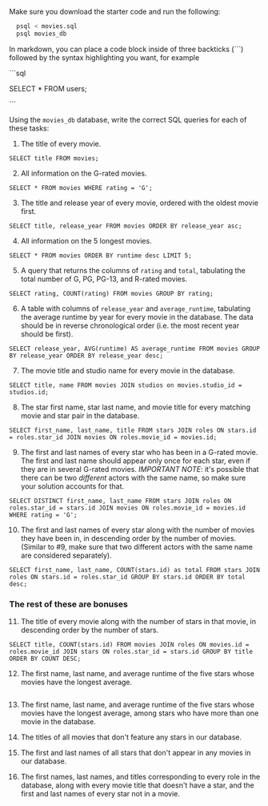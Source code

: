 Make sure you download the starter code and run the following:

```sh
  psql < movies.sql
  psql movies_db
```

In markdown, you can place a code block inside of three backticks (```) followed by the syntax highlighting you want, for example

\```sql

SELECT \* FROM users;

\```

Using the `movies_db` database, write the correct SQL queries for each of these tasks:

1.  The title of every movie.

```
SELECT title FROM movies;
```

2.  All information on the G-rated movies.

```
SELECT * FROM movies WHERE rating = 'G';
```

3.  The title and release year of every movie, ordered with the
    oldest movie first.

```
SELECT title, release_year FROM movies ORDER BY release_year asc;
```
    
4.  All information on the 5 longest movies.

```
SELECT * FROM movies ORDER BY runtime desc LIMIT 5;
```

5.  A query that returns the columns of `rating` and `total`, tabulating the
    total number of G, PG, PG-13, and R-rated movies.

```
SELECT rating, COUNT(rating) FROM movies GROUP BY rating;
```

6.  A table with columns of `release_year` and `average_runtime`,
    tabulating the average runtime by year for every movie in the database. The data should be in reverse chronological order (i.e. the most recent year should be first).

```
SELECT release_year, AVG(runtime) AS average_runtime FROM movies GROUP BY release_year ORDER BY release_year desc;
```

7.  The movie title and studio name for every movie in the
    database.

```
SELECT title, name FROM movies JOIN studios on movies.studio_id = studios.id;
```

8.  The star first name, star last name, and movie title for every
    matching movie and star pair in the database.

```
SELECT first_name, last_name, title FROM stars JOIN roles ON stars.id = roles.star_id JOIN movies ON roles.movie_id = movies.id;
```


9.  The first and last names of every star who has been in a G-rated movie. The first and last name should appear only once for each star, even if they are in several G-rated movies. *IMPORTANT NOTE*: it's possible that there can be two *different* actors with the same name, so make sure your solution accounts for that.

```
SELECT DISTINCT first_name, last_name FROM stars JOIN roles ON roles.star_id = stars.id JOIN movies ON roles.movie_id = movies.id WHERE rating = 'G';
```

10. The first and last names of every star along with the number
    of movies they have been in, in descending order by the number of movies. (Similar to #9, make sure
    that two different actors with the same name are considered separately).

```
SELECT first_name, last_name, COUNT(stars.id) as total FROM stars JOIN roles ON stars.id = roles.star_id GROUP BY stars.id ORDER BY total desc;
```

### The rest of these are bonuses

11. The title of every movie along with the number of stars in that movie, in descending order by the number of stars.

```
SELECT title, COUNT(stars.id) FROM movies JOIN roles ON movies.id = roles.movie_id JOIN stars ON roles.star_id = stars.id GROUP BY title ORDER BY COUNT DESC;
```

12. The first name, last name, and average runtime of the five stars whose movies have the longest average.

```

```

13. The first name, last name, and average runtime of the five
    stars whose movies have the longest average, among stars who have more than one movie in the database.

14. The titles of all movies that don't feature any stars in our
    database.

15. The first and last names of all stars that don't appear in any movies in our database.

16. The first names, last names, and titles corresponding to every
    role in the database, along with every movie title that doesn't have a star, and the first and last names of every star not in a movie.
